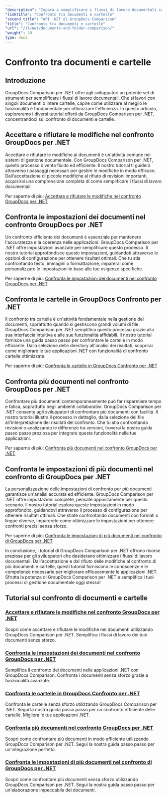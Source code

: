 ```yaml
---
"description": "Impara a semplificare i flussi di lavoro documentali con i tutorial di GroupDocs Comparison per .NET. Accetta, rifiuta le modifiche e confronta documenti e cartelle senza sforzo."
"linktitle": "Confronto tra documenti e cartelle"
"second_title": "API .NET di GroupDocs.Comparison"
"title": "Confronto tra documenti e cartelle"
"url": "/it/net/documents-and-folder-comparison/"
"weight": 20
type: docs
---
```

# Confronto tra documenti e cartelle

## Introduzione

GroupDocs Comparison per .NET offre agli sviluppatori un potente set di strumenti per semplificare i flussi di lavoro documentali. Che si lavori con singoli documenti o intere cartelle, capire come utilizzare al meglio le funzionalità è fondamentale per ottimizzare l'efficienza. In questo articolo, esploreremo i diversi tutorial offerti da GroupDocs Comparison per .NET, concentrandoci sul confronto di documenti e cartelle.

## Accettare e rifiutare le modifiche nel confronto GroupDocs per .NET

Accettare e rifiutare le modifiche ai documenti è un'attività comune nei sistemi di gestione documentale. Con GroupDocs Comparison per .NET, questo processo diventa fluido ed efficiente. Il nostro tutorial ti guiderà attraverso i passaggi necessari per gestire le modifiche in modo efficace. Dall'accettazione di piccole modifiche al rifiuto di revisioni importanti, acquisirai una comprensione completa di come semplificare i flussi di lavoro documentali.

Per saperne di più: [Accettare e rifiutare le modifiche nel confronto GroupDocs per .NET](./accept-reject-changes-dotnet/)

## Confronta le impostazioni dei documenti nel confronto GroupDocs per .NET

Un confronto efficiente dei documenti è essenziale per mantenere l'accuratezza e la coerenza nelle applicazioni. GroupDocs Comparison per .NET offre impostazioni avanzate per semplificare questo processo. Il nostro tutorial approfondisce queste impostazioni, guidandoti attraverso le opzioni di configurazione per ottenere risultati ottimali. Che tu stia confrontando testo, immagini o formattazione, imparerai come personalizzare le impostazioni in base alle tue esigenze specifiche.

Per saperne di più: [Confronta le impostazioni dei documenti nel confronto GroupDocs per .NET](./compare-documents-settings-dotnet/)

## Confronta le cartelle in GroupDocs Confronto per .NET

Il confronto tra cartelle è un'attività fondamentale nella gestione dei documenti, soprattutto quando si gestiscono grandi volumi di file. GroupDocs Comparison per .NET semplifica questo processo grazie alla sua interfaccia intuitiva e alle sue funzionalità affidabili. Il nostro tutorial fornisce una guida passo passo per confrontare le cartelle in modo efficiente. Dalla selezione delle directory all'analisi dei risultati, scoprirai come migliorare le tue applicazioni .NET con funzionalità di confronto cartelle ottimizzate.

Per saperne di più: [Confronta le cartelle in GroupDocs Confronto per .NET](./compare-folders-dotnet/)

## Confronta più documenti nel confronto GroupDocs per .NET

Confrontare più documenti contemporaneamente può far risparmiare tempo e fatica, soprattutto negli ambienti collaborativi. GroupDocs Comparison per .NET consente agli sviluppatori di confrontare più documenti con facilità. Il nostro tutorial illustra il processo in dettaglio, dalla selezione dei file all'interpretazione dei risultati del confronto. Che tu stia confrontando revisioni o analizzando le differenze tra versioni, troverai la nostra guida passo passo preziosa per integrare questa funzionalità nelle tue applicazioni.

Per saperne di più: [Confronta più documenti nel confronto GroupDocs per .NET](./compare-multiple-documents-dotnet/)

## Confronta le impostazioni di più documenti nel confronto di GroupDocs per .NET

La personalizzazione delle impostazioni di confronto per più documenti garantisce un'analisi accurata ed efficiente. GroupDocs Comparison per .NET offre impostazioni complete, pensate appositamente per questo scenario. Il nostro tutorial esplora queste impostazioni in modo approfondito, guidandovi attraverso il processo di configurazione per ottenere risultati ottimali. Che stiate confrontando documenti con formati o lingue diverse, imparerete come ottimizzare le impostazioni per ottenere confronti precisi senza sforzo.

Per saperne di più: [Confronta le impostazioni di più documenti nel confronto di GroupDocs per .NET](./compare-multiple-documents-settings-dotnet/)

In conclusione, i tutorial di GroupDocs Comparison per .NET offrono risorse preziose per gli sviluppatori che desiderano ottimizzare i flussi di lavoro documentali. Dall'accettazione e dal rifiuto delle modifiche al confronto di più documenti e cartelle, questi tutorial forniscono le conoscenze e le competenze necessarie per migliorare efficacemente le applicazioni .NET. Sfrutta la potenza di GroupDocs Comparison per .NET e semplifica i tuoi processi di gestione documentale oggi stesso!
## Tutorial sul confronto di documenti e cartelle
### [Accettare e rifiutare le modifiche nel confronto GroupDocs per .NET](./accept-reject-changes-dotnet/)
Scopri come accettare e rifiutare le modifiche nei documenti utilizzando GroupDocs Comparison per .NET. Semplifica i flussi di lavoro dei tuoi documenti senza sforzo.
### [Confronta le impostazioni dei documenti nel confronto GroupDocs per .NET](./compare-documents-settings-dotnet/)
Semplifica il confronto dei documenti nelle applicazioni .NET con GroupDocs Comparison. Confronta i documenti senza sforzo grazie a funzionalità avanzate.
### [Confronta le cartelle in GroupDocs Confronto per .NET](./compare-folders-dotnet/)
Confronta le cartelle senza sforzo utilizzando GroupDocs Comparison per .NET. Segui la nostra guida passo passo per un confronto efficiente delle cartelle. Migliora le tue applicazioni .NET.
### [Confronta più documenti nel confronto GroupDocs per .NET](./compare-multiple-documents-dotnet/)
Scopri come confrontare più documenti in modo efficiente utilizzando GroupDocs Comparison per .NET. Segui la nostra guida passo passo per un'integrazione perfetta.
### [Confronta le impostazioni di più documenti nel confronto di GroupDocs per .NET](./compare-multiple-documents-settings-dotnet/)
Scopri come confrontare più documenti senza sforzo utilizzando GroupDocs Comparison per .NET. Segui la nostra guida passo passo per un'elaborazione impeccabile dei documenti.